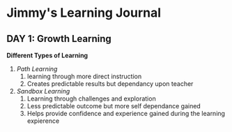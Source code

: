 # Jimmy's Learning Journal
## DAY 1: Growth Learning
__Different Types of Learning__

1.  *Path Learning*
    1.  learning through more direct instruction
    1.  Creates predictable results but dependancy upon teacher
1.  *Sandbox Learning*
    1.  Learning through challenges and exploration
    1.  Less predictable outcome but more self dependance gained
    1.  Helps provide confidence and experience gained during the learning expierence
